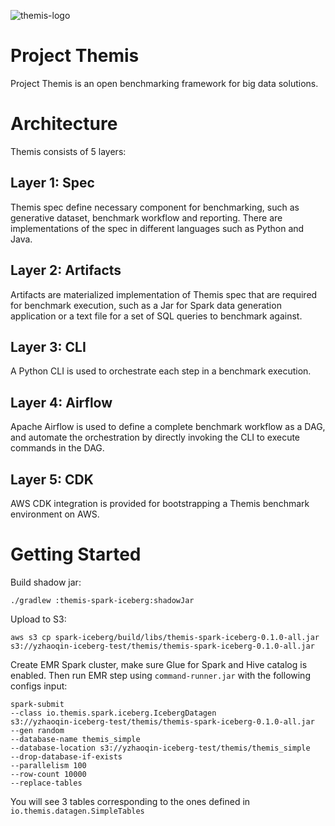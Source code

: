 ![themis-logo](https://github.com/jackye1995/themis/blob/master/themis-logo.png?raw=true)

# Project Themis

Project Themis is an open benchmarking framework for big data solutions.

# Architecture

Themis consists of 5 layers:

## Layer 1: Spec

Themis spec define necessary component for benchmarking, such as generative dataset, benchmark workflow and reporting.
There are implementations of the spec in different languages such as Python and Java.

## Layer 2: Artifacts

Artifacts are materialized implementation of Themis spec that are required for benchmark execution,
such as a Jar for Spark data generation application or a text file for a set of SQL queries to benchmark against.

## Layer 3: CLI

A Python CLI is used to orchestrate each step in a benchmark execution.

## Layer 4: Airflow

Apache Airflow is used to define a complete benchmark workflow as a DAG,
and automate the orchestration by directly invoking the CLI to execute commands in the DAG.

## Layer 5: CDK

AWS CDK integration is provided for bootstrapping a Themis benchmark environment on AWS.

# Getting Started

Build shadow jar:

```shell
./gradlew :themis-spark-iceberg:shadowJar
```

Upload to S3:

```shell
aws s3 cp spark-iceberg/build/libs/themis-spark-iceberg-0.1.0-all.jar s3://yzhaoqin-iceberg-test/themis/themis-spark-iceberg-0.1.0-all.jar
```

Create EMR Spark cluster, make sure Glue for Spark and Hive catalog is enabled.
Then run EMR step using `command-runner.jar` with the following configs input:

```
spark-submit 
--class io.themis.spark.iceberg.IcebergDatagen
s3://yzhaoqin-iceberg-test/themis/themis-spark-iceberg-0.1.0-all.jar
--gen random 
--database-name themis_simple 
--database-location s3://yzhaoqin-iceberg-test/themis/themis_simple
--drop-database-if-exists 
--parallelism 100 
--row-count 10000
--replace-tables
```

You will see 3 tables corresponding to the ones defined in `io.themis.datagen.SimpleTables`